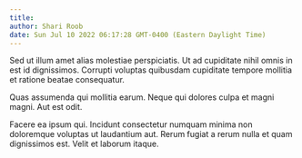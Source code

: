 ```yaml
---
title: 
author: Shari Roob
date: Sun Jul 10 2022 06:17:28 GMT-0400 (Eastern Daylight Time)
---
```

Sed ut illum amet alias molestiae perspiciatis. Ut ad cupiditate nihil omnis in est id dignissimos. Corrupti voluptas quibusdam cupiditate tempore mollitia et ratione beatae consequatur.

 Quas assumenda qui mollitia earum. Neque qui dolores culpa et magni magni. Aut est odit.

 Facere ea ipsum qui. Incidunt consectetur numquam minima non doloremque voluptas ut laudantium aut. Rerum fugiat a rerum nulla et quam dignissimos est. Velit et laborum itaque.